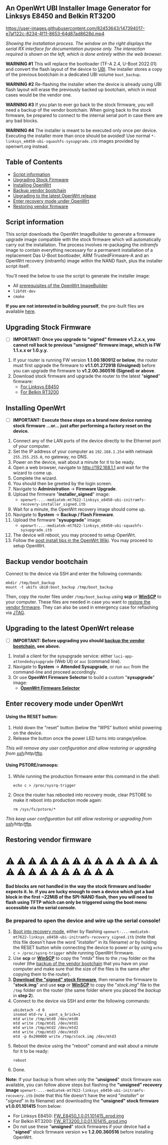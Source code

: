 ## An OpenWrt UBI Installer Image Generator for Linksys E8450 and Belkin RT3200

https://user-images.githubusercontent.com/82453643/147394017-e7af122c-8234-4f11-8653-64d87ad8628d.mp4

_Showing the installation process. The window on the right displays the serial RX interface for documentation purpose only. The interaction required is shown on the left, which is done entirely within the web browser._

**WARNING #1** This will replace the bootloader (TF-A 2.4, U-Boot 2022.01) and convert the flash layout of the device to [UBI](https://github.com/dangowrt/owrt-ubi-installer/issues/9). The installer stores a copy of the previous bootchain in a dedicated UBI volume `boot_backup`.

**WARNING #2** Re-flashing the installer when the device is already using UBI flash layout will erase the previously backed up bootchain, which in most cases would be the vendor one.

**WARNING #3** If you plan to ever go back to the stock firmware, you will need a backup of the vendor bootchain. When going back to the stock firmware, be prepared to connect to the internal serial port in case there are any bad blocks.

**WARNING #4** The installer is meant to be executed only once per device. Executing the installer more than once should be avoided! Use normal `*-linksys_e8450-ubi-squashfs-sysupgrade.itb` images provided by openwrt.org instead.


## Table of Contents
- [Script information](#script-information)
- [Upgrading Stock Firmware](#upgrading-stock-firmware)
- [Installing OpenWrt](#installing-openwrt)
- [Backup vendor bootchain](#backup-vendor-bootchain)
- [Upgrading to the latest OpenWrt release](#upgrading-to-the-latest-openwrt-release)
- [Enter recovery mode under OpenWrt](#enter-recovery-mode-under-openwrt)
- [Restoring vendor firmware](#restoring-vendor-firmware)


## Script information
This script downloads the OpenWrt ImageBuilder to generate a firmware upgrade image compatible with the stock firmware which will automatically carry out the installation. The process involves re-packaging the _initramfs_ image to contain everything necessary for a permanent installation of a replacement Das U-Boot bootloader, ARM TrustedFirmware-A and an OpenWrt recovery (initramfs) image within the NAND flash, plus the installer script itself.

You'll need the below to use the script to generate the installer image:
- All [prerequisites of the OpenWrt ImageBuilder](https://openwrt.org/docs/guide-user/additional-software/imagebuilder#prerequisites)
- `libfdt-dev`
- `cmake`

**If you are not interested in building yourself**, the pre-built files are available [here](https://github.com/dangowrt/owrt-ubi-installer/releases).


## Upgrading Stock Firmware
- [ ] **IMPORTANT: Once you upgrade to "signed" firmware v1.2.x.x, you cannot roll back to previous "unsigned" firmware image, which is FW 1.1.x.x or 1.0.y.y.**

1. If your router is running FW version **1.1.00.180912 or below**, the router must first upgrade the firmware to **v1.1.01.272918 (Unsigned)** before you can upgrade the firmware to **v1.2.00.360516 (Signed) or above**. 
2. Download stock firmware and upgrade the router to the latest "**signed**" firmware:
   - [For Linksys E8450](https://www.linksys.com/support-article?articleNum=317332)
   - [For Belkin RT3200](https://www.belkin.com/support-article/?articleNum=208567)


## Installing OpenWrt
- [ ] **IMPORTANT: Execute these steps on a brand new device running stock firmware ...or... just after performing a factory reset on the device.**

1. Connect any of the LAN ports of the device directly to the Ethernet port of your computer.
2. Set the IP address of your computer as `192.168.1.254` with netmask `255.255.255.0`, no gateway, no DNS.
3. Power on the device, wait about a minute for it to be ready.
4. Open a web browser, navigate to http://192.168.1.1 and wait for the wizard to come up.
5. Complete the wizard.
6. You should then be greeted by the login screen.
7. Navigate to **Administration** -> **Firmware Upgrade**.
8. Upload the firmware "**installer_signed**" image:
   - `openwrt-...-mediatek-mt7622-linksys_e8450-ubi-initramfs-recovery-installer_signed.itb`
9. Wait for a minute, the OpenWrt recovery image should come up.
10. Navigate to **System** -> **Backup / Flash Firmware**.
11. Upload the firmware "**sysupgrade**" image:
    - `openwrt-...-mediatek-mt7622-linksys_e8450-ubi-squashfs-sysupgrade.itb`
12. The device will reboot, you may proceed to setup OpenWrt.
13. Follow the [post install tips in the OpenWrt Wiki](https://openwrt.org/toh/linksys/e8450#post_install_tips). You may proceed to setup OpenWrt.


## Backup vendor bootchain
Connect to the device via SSH and enter the following commands:
```
mkdir /tmp/boot_backup
mount -t ubifs ubi0:boot_backup /tmp/boot_backup
```

Then, copy the router files under `/tmp/boot_backup` using **scp** or [**WinSCP**](https://winscp.net/eng/downloads.php) to your computer. These files are needed in case you want to [restore the vendor firmware](#restoring-vendor-firmware). They can also be used in emergency case for reflashing via [JTAG](https://openwrt.org/toh/linksys/e8450#jtag).


## Upgrading to the latest OpenWrt release
- [ ] **IMPORTANT: Before upgrading you should [backup the vendor bootchain](#backup-vendor-bootchain), see above.**

1. Install a client for the sysupgrade service: either `luci-app-attendedsysupgrade` (Web UI) or `auc` (command line).
2. Navigate to **System** -> **Attended Sysupgrade**, or run `auc` from the command-line and proceed accordingly.
3. Or use **OpenWrt Firmware Selector** to build a custom "**sysupgrade**" image:
   - [**OpenWrt Firmware Selector**](https://firmware-selector.openwrt.org/?version=23.05.0&target=mediatek%2Fmt7622&id=linksys_e8450-ubi)


## Enter recovery mode under OpenWrt

#### Using the RESET button:
1. Hold down the "reset" button (below the "WPS" button) whilst powering on the device.
2. Release the button once the power LED turns into orange/yellow.

_This will remove any user configuration and allow restoring or upgrading from [ssh](https://openwrt.org/docs/guide-user/installation/sysupgrade.cli)/http/[tftp](https://openwrt.org/docs/guide-user/installation/generic.flashing.tftp)._

#### Using PSTORE/ramoops:
1. While running the production firmware enter this command in the shell:
   ```
   echo c > /proc/sysrq-trigger
   ```
2. Once the router has rebooted into recovery mode, clear PSTORE to make it reboot into production mode again:
   ```
   rm /sys/fs/pstore/*
   ```

_This keep user configuration but still allow restoring or upgrading from [ssh](https://openwrt.org/docs/guide-user/installation/sysupgrade.cli)/http/[tftp](https://openwrt.org/docs/guide-user/installation/generic.flashing.tftp)._


## Restoring vendor firmware
# :warning: :warning: :warning: :warning: :warning: :warning: :warning: :warning: :warning: :warning: :warning: :warning: :warning: :warning: :warning: :warning: :warning: :warning: :warning: :warning: :warning: :warning: :warning: :warning:
#### Bad blocks are **not** handled in the way the stock firmware and loader expects it. Ie. if you are lucky enough to own a device which got a bad block in the first ~22MiB of the SPI-NAND flash, then you will need to flash using TFTP which can only be triggered using the boot menu accessible via the serial console.
### Be prepared to open the device and wire up the serial console!

1. [Boot into recovery mode](#enter-recovery-mode-under-openwrt), either by flashing `openwrt-...-mediatek-mt7622-linksys_e8450-ubi-initramfs-recovery_signed.itb` (note that this file doesn't have the word "_installer_" in its filename) *or* by holding the RESET button while connecting the device to power *or* by using `echo c > /proc/sysrq-trigger` while running OpenWrt firmware.
2. Use **scp** or [**WinSCP**](https://winscp.net/eng/downloads.php) to copy the "_mtdx_" files to the `/tmp` folder on the router (the [backup of the vendor bootchain](#backup-vendor-bootchain) that you have on your computer and make sure that the size of the files is the same after copying them to the router).
3. [**Download the "signed" stock firmware**](#upgrading-stock-firmware), then rename the firmware to "**stock.img**" and use **scp** or [**WinSCP**](https://winscp.net/eng/downloads.php) to copy the "_stock.img_" file to the `/tmp` folder on the router (the same folder where you placed the _backup_ in **step 2**).
4. Connect to the device via SSH and enter the following commands:
   ```
   ubidetach -d 0
   insmod mtd-rw i_want_a_brick=1
   mtd write /tmp/mtd0 /dev/mtd0
   mtd write /tmp/mtd1 /dev/mtd1
   mtd write /tmp/mtd2 /dev/mtd2
   mtd write /tmp/mtd3 /dev/mtd3
   mtd -p 0x200000 write /tmp/stock.img /dev/mtd3
   ```
5. Reboot the device using the "reboot" comand and wait about a minute for it to be ready:
   ```
   reboot
   ```
6. Done.

**Note:** If your backup is from when only the "**unsigned**" stock firmware was available, you can follow above steps but flashing the **"unsigned" recovery image** `openwrt-...-mediatek-mt7622-linksys_e8450-ubi-initramfs-recovery.itb` (note that this file doesn't have the word "_installer_" or "_signed_" in its filename) and downloading the **"unsigned" stock firmware v1.0.01.101415** from below:
   * For Linksys E8450: [FW_E8450_1.0.01.101415_prod.img](https://downloads.linksys.com/support/assets/firmware/FW_E8450_1.0.01.101415_prod.img)
   * For Belkin RT3200: [FW_RT3200_1.0.01.101415_prod.img](https://s3.belkin.com/support/assets/belkin/firmware/FW_RT3200_1.0.01.101415_prod.img)
   * Do not use these "**unsigned**" stock firmwares if your device had a "**signed**" stock firmware version **>= 1.2.00.360516** before installing OpenWrt.
